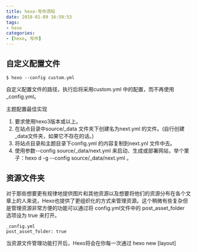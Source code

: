 ```yaml
---
title: hexo-写作须知
date: 2018-01-09 16:59:53
tags:
- hexo
categories:
- [hexo, 写作]
---
```


## 自定义配置文件

```
$ hexo --config custom.yml
```

自定义配置文件的路径，执行后将采用custom.yml 中的配置，而不再使用 _config.yml。

主题配置最佳实现

1. 要求使用hexo3版本或以上。
2. 在站点目录中source/_data 文件夹下创建名为next.yml 的文件。(自行创建_data文件夹，如果它不存在的话。)
3. 将站点目录和主题目录下config.yml 的内容复制到next.ynl 文件中去。
4. 使用参数--config source/_data/next.yml 来启动、生成或部署网站，举个栗子：hexo d -g --config source/_data/next.yml 。

<!--more-->

## 资源文件夹

对于那些想要更有规律地提供图片和其他资源以及想要将他们的资源分布在各个文章上的人来说，Hexo也提供了更组织化的方式来管理资源。这个稍微有些复杂但是管理资源非常方便的功能可以通过将 config.yml文件中的 post_asset_folder 选项设为 true 来打开。

    _config.yml
    post_asset_folder: true

当资源文件管理功能打开后，Hexo将会在你每一次通过 hexo new [layout] <title> 命令创建新文章时自动创建一个文件夹。这个资源文件夹将会有与这个 markdown 文件一样的名字。将所有与你的文章有关的资源放在这个关联文件夹中之后，你可以通过相对路径来引用它们，这样你就得到了一个更简单而且方便得多的工作流。

## 草稿

**发表草稿**

刚刚提到了 Hexo 的一种特殊布局：draft，这种布局在建立时会被保存到 source/_drafts 文件夹，您可通过 publish 命令将草稿移动到 source/_posts 文件夹，该命令的使用方式与 new 十分类似，您也可在命令中指定 layout 来指定布局。以上为标准操作，实际上直接将文件Ctrl+x 剪切到发表的文件夹下(source/_post )也可以达到发表效果，只是缺少对应布局效果。

    $ hexo publish [layout] <title>

**显示草稿**

    $ hexo --draft

显示 source/_drafts 文件夹中的草稿文章。

## Front-Matter

category 层级分类

tag 同级分类

如果你不想你的文章被处理，你可以将 Front-Matter 中的layout: 设为 false 。

Please use <!-- more -->  in the post to control excerpt accurately.

## 标签插件

标签插件和 Front-matter 中的标签不同，它们是用于在文章中快速插入特定内容的插件。

### 引言

在文章中插入引言，可包含作者、来源和标题。

别号： quote

    {% blockquote [author[, source]] [link] [source_link_title] %}
    content
    {% endblockquote %}

**引用网络上的文章**

    {% blockquote Seth Godin http://sethgodin.typepad.com/seths_blog/2009/07/welcome-to-island-marketing.html Welcome to Island Marketing %}
    Every interaction is both precious and an opportunity to delight.
    {% endblockquote %}

Every interaction is both precious and an opportunity to delight.

Seth GodinWelcome to Island Marketing

### 文本居中引用

    <!-- HTML方式: 直接在 Markdown 文件中编写 HTML 来调用 -->
    <!-- 其中 class="blockquote-center" 是必须的 -->
    <blockquote class="blockquote-center">blah blah blah</blockquote>
    
    <!-- 标签 方式，要求版本在0.4.5或以上 -->
    {% centerquote %}blah blah blah{% endcenterquote %}
    
    <!-- 标签别名 -->
    {% cq %} blah blah blah {% endcq %}

**效果示例：** 

{% cq %} 

...

逢人且说三分话，未可全抛一片心。

有意栽花花不发，无心插柳柳成荫。

画虎画皮难画骨，知人知面不知心。

...

 {% endcq %}

### Gist

在文章中嵌入 Gist

    {% gist gist_id [filename] %}

效果示例： 

{% gist 78136dbf532878db40c59b60214cf0f4 gistfile1.txt %}

